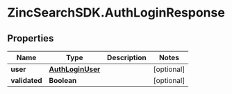 # ZincSearchSDK.AuthLoginResponse

## Properties

Name | Type | Description | Notes
------------ | ------------- | ------------- | -------------
**user** | [**AuthLoginUser**](AuthLoginUser.md) |  | [optional] 
**validated** | **Boolean** |  | [optional] 


